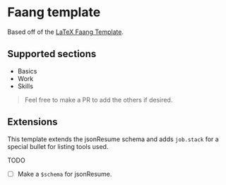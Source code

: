 # Faang template

Based off of the [LaTeX Faang Template](https://www.overleaf.com/latex/templates/faangpath-simple-template/npsfpdqnxmbc).

## Supported sections
- Basics
- Work
- Skills

> Feel free to make a PR to add the others if desired.

## Extensions

This template extends the jsonResume schema and adds `job.stack` for a special bullet for listing tools used.

TODO
- [ ] Make a `$schema` for jsonResume.
